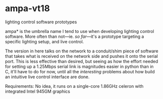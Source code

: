 # ampa-vt18
lighting control software prototypes

ampa* is the umbrella name I tend to use when developing lighting control software.
More often than not—ie. *so far*—it's a prototype targeting a specific lighting
setup, and live control.

The version in here talks on the network to a conduit/shim piece of software that
takes what is received on the network side and pushes it onto the serial port.
This is less effective than desired, but seeing as how the effort needed for
setting up a 1.25Mbps serial link is magnitudes easier in python than in C, it'll
have to do for now, until all the *interesting* problems about how build an intuitive
live control interface are done.

Requirements:
No idea, it runs on a single-core 1.86GHz celeron with integrated Intel 945GM graphics
